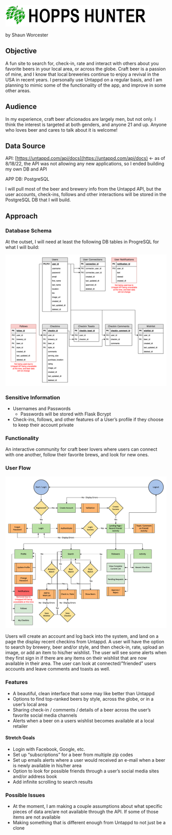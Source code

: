 <img src="https://github.com/shaunwo/hopps-hunter/blob/955a60e384ab6b48781dd08c4f1a4f9d650575e2/hopps-hunter_logo.png" width="450" alt="Hopps Hunter Logo" />

by Shaun Worcester

## Objective
A fun site to search for, check-in, rate and interact with others about you favorite beers in your local area, or across the globe. Craft beer is a passion of mine, and I know that local breweries continue to enjoy a revival in the USA in recent years. I personally use Untappd on a regular basis, and I am planning to mimic some of the functionality of the app, and improve in some other areas.

## Audience
In my experience, craft beer aficionados are largely men, but not only. I think the interest is targeted at both genders, and anyone 21 and up. Anyone who loves beer and cares to talk about it is welcome!

## Data Source
API: [https://untappd.com/api/docs](https://untappd.com/api/docs) &larr; as of 8/18/22, the API was not allowing any new applications, so I ended building my own DB and API 

APP DB: PostgreSQL

I will pull most of the beer and brewery info from the Untappd API, but the user accounts, check-ins, follows and other interactions will be stored in the PostgreSQL DB that I will build.

## Approach
### Database Schema
At the outset, I will need at least the following DB tables in ProgreSQL for what I will build:

![Hopps Hunter DB Schema.png](https://github.com/shaunwo/hopps-hunter/blob/d6c6d3c40a2a2a7b9a824d0906ee9043b6bd3f69/Hopps%20Hunter%20DB%20Schema.png)

### Sensitive Information

* Usernames and Passwords
	* Passwords will be stored with Flask Bcrypt
* Check-ins, follows, and other features of a User’s profile if they choose to keep their account private

### Functionality
An interactive community for craft beer lovers where users can connect with one another, follow their favorite brews, and look for new ones.

### User Flow
![Hopps Hunter User Flow Diagram.png](https://github.com/shaunwo/hopps-hunter/blob/2ffc8cd10cf6aab314f9c28cb0e5f0670044ef7d/Hopps%20Hunter%20User%20Flow%20Diagram.png)

Users will create an account and log back into the system, and land on a page the display recent checkins from Untappd. A user will have the option to search by brewery, beer and/or style, and then check-in, rate, upload an image, or add an item to his/her wishlist. The user will see some alerts when they first sign in if there are any items on their wishlist that are now available in their area. The user can look at connected/”friended” users accounts and leave comments and toasts as well.

### Features
* A beautiful, clean interface that some may like better than Untappd
* Options to find top-ranked beers by style, across the globe, or in a user’s local area
* Sharing check-in / comments / details of a beer across the user’s favorite social media channels
* Alerts when a beer on a users wishlist becomes available at a local retailer

#### Stretch Goals
* Login with Facebook, Google, etc.
* Set up “subscriptions” for a beer from multiple zip codes
* Set up emails alerts where a user would received an e-mail when a beer is newly available in his/her area
* Option to look for possible friends through a user’s social media sites and/or address book
* Add infinite scrolling to search results

### Possible Issues
* At the moment, I am making a couple assumptions about what specific pieces of data are/are not available through the API. If some of those items are not available 
* Making something that is different enough from Untappd to not just be a clone
